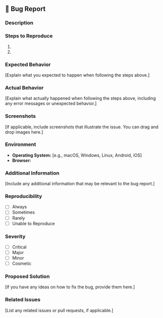 ## 🐛 Bug Report

### Description

<!-- Provide a clear and concise description of the bug here.  -->

### Steps to Reproduce

1.
2.

### Expected Behavior

[Explain what you expected to happen when following the steps above.]

### Actual Behavior

[Explain what actually happened when following the steps above, including any error messages or unexpected behavior.]

### Screenshots

[If applicable, include screenshots that illustrate the issue. You can drag and drop images here.]

### Environment

- **Operating System:** [e.g., macOS, Windows, Linux, Android, iOS]
- **Browser:**

### Additional Information

[Include any additional information that may be relevant to the bug report.]

### Reproducibility

- [ ] Always
- [ ] Sometimes
- [ ] Rarely
- [ ] Unable to Reproduce

### Severity

- [ ] Critical
- [ ] Major
- [ ] Minor
- [ ] Cosmetic

### Proposed Solution

[If you have any ideas on how to fix the bug, provide them here.]

### Related Issues

[List any related issues or pull requests, if applicable.]
